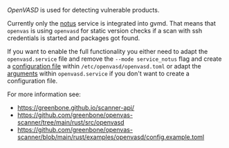 *OpenVASD* is used for detecting vulnerable products.

Currently only the [notus](https://greenbone.github.io/scanner-api/#/notus/notus_run) service is integrated into gvmd.
That means that `openvas` is using `openvasd` for static version checks if a scan with ssh credentials is started and packages got found.

If you want to enable the full functionality you either need to adapt the `openvasd.service` file and remove the `--mode service_notus` flag and create a [configuration file](https://github.com/greenbone/openvas-scanner/blob/main/rust/examples/openvasd/config.example.toml) within `/etc/openvasd/openvasd.toml` or adapt the [arguments](https://github.com/greenbone/openvas-scanner/tree/main/rust/src/openvasd#options) within `openvasd.service` if you don't want to create a configuration file.

For more information see:

- <https://greenbone.github.io/scanner-api/>
- <https://github.com/greenbone/openvas-scanner/tree/main/rust/src/openvasd>
- <https://github.com/greenbone/openvas-scanner/blob/main/rust/examples/openvasd/config.example.toml>
